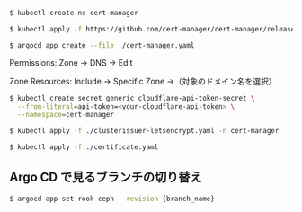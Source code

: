 ```sh
$ kubectl create ns cert-manager
```

```sh
$ kubectl apply -f https://github.com/cert-manager/cert-manager/releases/download/v1.17.1/cert-manager.crds.yaml -n cert-manager
```

```sh
$ argocd app create --file ./cert-manager.yaml
```

Permissions:
Zone → DNS → Edit

Zone Resources:
Include → Specific Zone →（対象のドメイン名を選択）

```sh
$ kubectl create secret generic cloudflare-api-token-secret \
  --from-literal=api-token=<your-cloudflare-api-token> \
  --namespace=cert-manager
```

```sh
$ kubectl apply -f ./clusterissuer-letsencrypt.yaml -n cert-manager
```

```sh
$ kubectl apply -f ./certificate.yaml
```

## Argo CD で見るブランチの切り替え

```sh
$ argocd app set rook-ceph --revision {branch_name}
```
